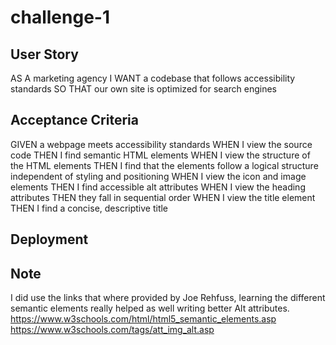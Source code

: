 # challenge-1

## User Story
AS A marketing agency
I WANT a codebase that follows accessibility standards
SO THAT our own site is optimized for search engines

## Acceptance Criteria
GIVEN a webpage meets accessibility standards
WHEN I view the source code
THEN I find semantic HTML elements
WHEN I view the structure of the HTML elements
THEN I find that the elements follow a logical structure independent of styling and positioning
WHEN I view the icon and image elements
THEN I find accessible alt attributes
WHEN I view the heading attributes
THEN they fall in sequential order
WHEN I view the title element
THEN I find a concise, descriptive title

## Deployment

## Note
I did use the links that where provided by Joe Rehfuss, learning the different semantic elements really helped as well writing better Alt attributes.
https://www.w3schools.com/html/html5_semantic_elements.asp
https://www.w3schools.com/tags/att_img_alt.asp
